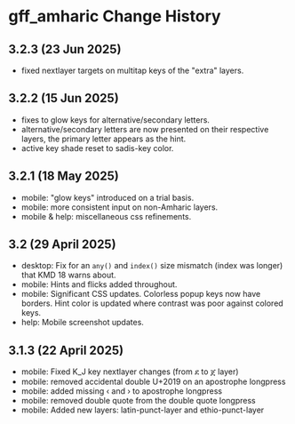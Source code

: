 gff_amharic Change History
==========================
3.2.3 (23 Jun 2025)
-------------------
* fixed nextlayer targets on multitap keys of the "extra" layers.

3.2.2 (15 Jun 2025)
-------------------
* fixes to glow keys for alternative/secondary letters.
* alternative/secondary letters are now presented on their respective layers,
  the primary letter appears as the hint.
* active key shade reset to sadis-key color.


3.2.1 (18 May 2025)
-------------------
* mobile: "glow keys" introduced on a trial basis.
* mobile: more consistent input on non-Amharic layers.
* mobile & help: miscellaneous css refinements.

3.2 (29 April 2025)
-------------------
* desktop: Fix for an `any()` and `index()` size mismatch (index was longer) that KMD 18 warns about.
* mobile: Hints and flicks added throughout.
* mobile: Significant CSS updates. Colorless popup keys now have borders.
          Hint color is updated where contrast was poor against colored keys.
* help: Mobile screenshot updates. 

3.1.3 (22 April 2025)
-------------------
* mobile: Fixed K_J key nextlayer changes (from ደ to ጀ layer)
* mobile: removed accidental double U+2019 on an apostrophe longpress
* mobile: added missing ‹ and › to apostrophe longpress
* mobile: removed double quote from the double quote longpress
* mobile: Added new layers: latin-punct-layer and ethio-punct-layer

